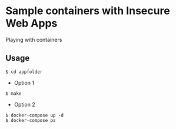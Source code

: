 # Sample containers with Insecure Web Apps

Playing with containers

## Usage
````
$ cd appfolder
````
* Option 1

````
$ make
````

* Option 2

````
$ docker-compose up -d
$ docker-compose ps
````
